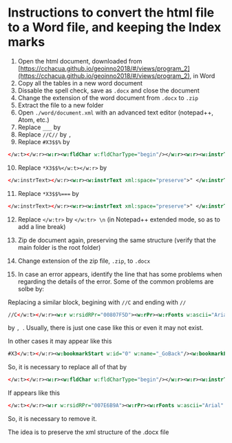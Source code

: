 # Instructions to convert the html file to a Word file, and keeping the Index marks
1. Open the html document, downloaded from [https://cchacua.github.io/geoinno2018/#/views/program_2](https://cchacua.github.io/geoinno2018/#/views/program_2), in Word
2. Copy all the tables in a new word document
3. Dissable the spell check, save as `.docx` and close the document
4. Change the extension of the word document from `.docx` to `.zip`
5. Extract the file to a new folder
6. Open `./word/document.xml` with an advanced text editor (notepad++, Atom, etc.)
7. Replace `___` by ` `
8. Replace `//C//` by `, `
9. Replace `#X3$$%` by 
```xml
</w:t></w:r><w:r><w:fldChar w:fldCharType="begin"/></w:r><w:r><w:instrText xml:space="preserve"> XE "</w:instrText></w:r><w:r><w:instrText>
```
10. Replace `*X3$$%</w:t></w:r>` by 
``` xml
</w:instrText></w:r><w:r><w:instrText xml:space="preserve">" </w:instrText></w:r><w:r><w:fldChar w:fldCharType="end"/></w:r>
```
11. Replace `*X3$$%===` by     
``` xml
</w:instrText></w:r><w:r><w:instrText xml:space="preserve">" </w:instrText></w:r><w:r><w:fldChar w:fldCharType="end"/></w:r><w:r><w:rPr><w:rFonts w:ascii="Arial" w:hAnsi="Arial" w:cs="Arial"/><w:noProof/><w:color w:val="000000"/><w:sz w:val="21"/><w:szCs w:val="21"/></w:rPr><w:t>, 
```
12. Replace `</w:tr>` by `</w:tr> \n` (in Notepad++ extended mode, so as to add a line break)

13. Zip de document again, preserving the same structure (verify that the main folder is the root folder)

14. Change extension of the zip file, `.zip`, to `.docx`    


15. In case an error appears, identify the line that has some problems when regarding the details of the error. Some of the common problems are solbe by:


Replacing a similar block, begining with `//C` and ending with `//` 
```xml
//C</w:t></w:r><w:r w:rsidRPr="00807F5D"><w:rPr><w:rFonts w:ascii="Arial" w:hAnsi="Arial" w:cs="Arial"/><w:noProof/><w:color w:val="000000"/><w:sz w:val="21"/><w:szCs w:val="21"/><w:lang w:val="en-GB"/></w:rPr><w:lastRenderedPageBreak/><w:t>//
```
by `, `. Usually, there is just one case like this or even it may not exist.

In other cases it may appear like this
```xml
#X3</w:t></w:r><w:bookmarkStart w:id="0" w:name="_GoBack"/><w:bookmarkEnd w:id="0"/><w:r w:rsidRPr="007E6B9A"><w:rPr><w:rFonts w:ascii="Arial" w:hAnsi="Arial" w:cs="Arial"/><w:noProof/><w:color w:val="000000"/><w:sz w:val="21"/><w:szCs w:val="21"/><w:lang w:val="en-GB"/></w:rPr><w:t>$$%
```
So, it is necessary to replace all of that by
```xml
</w:t></w:r><w:r><w:fldChar w:fldCharType="begin"/></w:r><w:r><w:instrText xml:space="preserve"> XE "</w:instrText></w:r><w:r><w:instrText>
```

If appears like this
```xml
</w:t></w:r><w:r w:rsidRPr="007E6B9A"><w:rPr><w:rFonts w:ascii="Arial" w:hAnsi="Arial" w:cs="Arial"/><w:noProof/><w:color w:val="000000"/><w:sz w:val="21"/><w:szCs w:val="21"/><w:lang w:val="en-GB"/></w:rPr><w:lastRenderedPageBreak/><w:t>,
```
So, it is necessary to remove it.

The idea is to preserve the xml structure of the .docx file